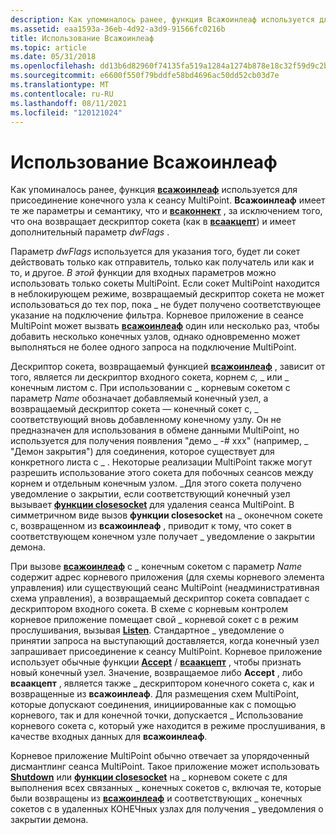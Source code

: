```yaml
---
description: Как упоминалось ранее, функция Всажоинлеаф используется для присоединение конечного узла к сеансу MultiPoint.
ms.assetid: eaa1593a-36eb-4d92-a3d9-91566fc0216b
title: Использование Всажоинлеаф
ms.topic: article
ms.date: 05/31/2018
ms.openlocfilehash: dd13b6d82960f74135fa519a1284a1274b878e18c32f59d9c2b8c46ebd592c3f
ms.sourcegitcommit: e6600f550f79bddfe58bd4696ac50dd52cb03d7e
ms.translationtype: MT
ms.contentlocale: ru-RU
ms.lasthandoff: 08/11/2021
ms.locfileid: "120121024"
---
```

# <a name="using-wsajoinleaf"></a>Использование Всажоинлеаф

Как упоминалось ранее, функция [**всажоинлеаф**](/windows/desktop/api/Winsock2/nf-winsock2-wsajoinleaf) используется для присоединение конечного узла к сеансу MultiPoint. **Всажоинлеаф** имеет те же параметры и семантику, что и [**всаконнект**](/windows/desktop/api/Winsock2/nf-winsock2-wsaconnect) , за исключением того, что она возвращает дескриптор сокета (как в [**всаакцепт**](/windows/desktop/api/Winsock2/nf-winsock2-wsaaccept)) и имеет дополнительный параметр *dwFlags* .

Параметр *dwFlags* используется для указания того, будет ли сокет действовать только как отправитель, только как получатель или как и то, и другое. *В этой* функции для входных параметров можно использовать только сокеты MultiPoint. Если сокет MultiPoint находится в неблокирующем режиме, возвращаемый дескриптор сокета не может использоваться до тех пор, пока \_ не будет получено соответствующее указание на подключение фильтра. Корневое приложение в сеансе MultiPoint может вызвать [**всажоинлеаф**](/windows/desktop/api/Winsock2/nf-winsock2-wsajoinleaf) один или несколько раз, чтобы добавить несколько конечных узлов, однако одновременно может выполняться не более одного запроса на подключение MultiPoint.

Дескриптор сокета, возвращаемый функцией [**всажоинлеаф**](/windows/desktop/api/Winsock2/nf-winsock2-wsajoinleaf) , зависит от того, является ли дескриптор входного сокета, корнем *c,* \_ или \_ конечным листом c. При использовании с \_ корневым сокетом c параметр *Name* обозначает добавляемый конечный узел, а возвращаемый дескриптор сокета — конечный сокет c, \_ соответствующий вновь добавленному конечному узлу. Он не предназначен для использования в обмене данными MultiPoint, но используется для получения появления "демо \_ -# xxx" (например, \_ "Демон закрытия") для соединения, которое существует для конкретного листа c \_ . Некоторые реализации MultiPoint также могут разрешить использование этого сокета для побочных сеансов между корнем и отдельным конечным узлом. \_Для этого сокета получено уведомление о закрытии, если соответствующий конечный узел вызывает [**функции closesocket**](/windows/desktop/api/winsock/nf-winsock-closesocket) для удаления сеанса MultiPoint. В симметричном виде вызов **функции closesocket** на \_ оконечном сокете c, возвращенном из **всажоинлеаф** , приводит к тому, что сокет в соответствующем конечном узле получает \_ уведомление о закрытии демона.

При вызове [**всажоинлеаф**](/windows/desktop/api/Winsock2/nf-winsock2-wsajoinleaf) с \_ конечным сокетом c параметр *Name* содержит адрес корневого приложения (для схемы корневого элемента управления) или существующий сеанс MultiPoint (неадминистративная схема управления), а возвращаемый дескриптор сокета совпадает с дескриптором входного сокета. В схеме с корневым контролем корневое приложение помещает свой \_ корневой сокет c в режим прослушивания, вызывая [**Listen**](/windows/desktop/api/Winsock2/nf-winsock2-listen). Стандартное \_ уведомление о принятии запроса на выступающий доставляется, когда конечный узел запрашивает присоединение к сеансу MultiPoint. Корневое приложение использует обычные функции [**Accept**](/windows/desktop/api/Winsock2/nf-winsock2-accept) / [**всаакцепт**](/windows/desktop/api/Winsock2/nf-winsock2-wsaaccept) , чтобы признать новый конечный узел. Значение, возвращаемое либо **Accept** , либо **всаакцепт** , является также \_ дескриптором конечного сокета c, как и возвращенные из **всажоинлеаф**. Для размещения схем MultiPoint, которые допускают соединения, инициированные как с помощью корневого, так и для конечной точки, допускается \_ Использование корневого сокета c, который уже находится в режиме прослушивания, в качестве входных данных для **всажоинлеаф**.

Корневое приложение MultiPoint обычно отвечает за упорядоченный дисмантлинг сеанса MultiPoint. Такое приложение может использовать [**Shutdown**](/windows/desktop/api/winsock/nf-winsock-shutdown) или [**функции closesocket**](/windows/desktop/api/winsock/nf-winsock-closesocket) на \_ корневом сокете c для выполнения всех связанных \_ конечных сокетов c, включая те, которые были возвращены из [**всажоинлеаф**](/windows/desktop/api/Winsock2/nf-winsock2-wsajoinleaf) и соответствующих \_ конечных сокетов c в удаленных КОНЕЧных узлах для получения \_ уведомления о закрытии демона.

 

 



